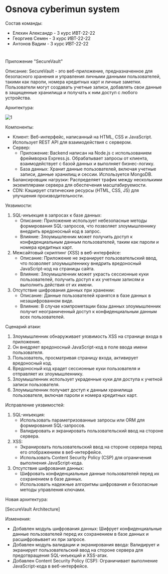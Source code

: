 # Osnova cyberimun system
   Состав команды:
- Елехин Александр - 3 курс ИВТ-22-22
- Георгиев Семен - 3 курс ИВТ-22-22
 - Антонов Вадим - 3 курс ИВТ-22-22
#
 Приложение "SecureVault"

Описание:
SecureVault - это веб-приложение, предназначенное для безопасного хранения и управления личными данными пользователей, такими как пароли, номера кредитных карт и личные заметки. Пользователи могут создавать учетные записи, добавлять свои данные в защищенные хранилища и получать к ним доступ с любого устройства.

Архитектура:

![1](https://github.com/user-attachments/assets/ed9b8ea7-5906-4dca-b985-7d7dd1f509df)

Компоненты:

* Клиент: Веб-интерфейс, написанный на HTML, CSS и JavaScript. Использует REST API для взаимодействия с сервером.
* Сервер: 
    * Приложение:  Backend написан на Node.js с использованием фреймворка Express.js. Обрабатывает запросы от клиента, взаимодействует с базой данных и выполняет бизнес-логику.
    * База данных: Хранит данные пользователей, включая учетные записи, данные хранилищ и сессии. Используется MongoDB.
* Балансировщик нагрузки: Распределяет трафик между несколькими экземплярами сервера для обеспечения масштабируемости.
* CDN: Кэширует статические ресурсы (HTML, CSS, JS) для улучшения производительности.

Уязвимости:
1. SQL-инъекция в запросах к базе данных: 
    * Описание: Приложение использует небезопасные методы формирования SQL-запросов, что позволяет злоумышленнику внедрить вредоносный код в запрос.
    * Влияние: Злоумышленник может получить доступ к конфиденциальным данным пользователей, таким как пароли и номера кредитных карт.
2. Межсайтовый скриптинг (XSS) в веб-интерфейсе:
    * Описание: Приложение не экранирует пользовательский ввод, что позволяет злоумышленнику внедрить вредоносный JavaScript-код на страницы сайта.
    * Влияние: Злоумышленник может украсть сессионные куки пользователей, получить доступ к их учетным записям и выполнить действия от их имени.
3. Отсутствие шифрования данных при хранении:
    * Описание: Данные пользователей хранятся в базе данных в незашифрованном виде.
    * Влияние: В случае компрометации базы данных злоумышленник получит неограниченный доступ к конфиденциальным данным всех пользователей.

Сценарий атаки:
1. Злоумышленник обнаруживает уязвимость XSS на странице входа в приложение.
2. Он внедряет вредоносный JavaScript-код в поле ввода имени пользователя.
3. Пользователь, просматривая страницу входа, активирует вредоносный код.
4. Вредоносный код крадет сессионные куки пользователя и отправляет их злоумышленнику.
5. Злоумышленник использует украденные куки для доступа к учетной записи пользователя.
6. Злоумышленник получает доступ к данным хранилища пользователя, включая пароли и номера кредитных карт.

Исправление уязвимостей:
1. SQL-инъекция:
    * Использовать параметризованные запросы или ORM для формирования SQL-запросов.
    * Валидировать и экранировать пользовательский ввод на стороне сервера.
2. XSS:
    * Экранировать пользовательский ввод на стороне сервера перед его отображением в веб-интерфейсе.
    * Использовать Content Security Policy (CSP) для ограничения выполнения JavaScript-кода.
3. Отсутствие шифрования данных:
    * Шифровать конфиденциальные данные пользователей перед их сохранением в базе данных.
    * Использовать надежные алгоритмы шифрования и безопасные методы управления ключами.

Новая архитектура:

[SecureVault Architecture]

Изменения:

* Добавлен модуль шифрования данных: Шифрует конфиденциальные данные пользователей перед их сохранением в базе данных и расшифровывает их при запросе.
* Добавлен модуль валидации и экранирования ввода: Валидирует и экранирует пользовательский ввод на стороне сервера для предотвращения SQL-инъекций и XSS-атак.
* Добавлен Content Security Policy (CSP): Ограничивает выполнение JavaScript-кода в веб-интерфейсе.
